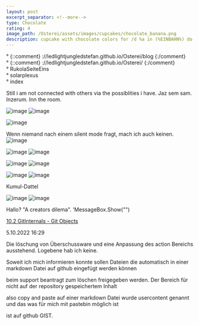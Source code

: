 ```yaml
---
layout: post
excerpt_separator: <!--more-->
type: Chocolate
rating: 4
image_path: /Osterei/assets/images/cupcakes/chocolate_banana.png
description: cupcake with chocolate colors for /d %a in (%EINBAHN%) do dir /b %a
---
```

° {::comment} ://ledlightjungledstefan.github.io/Osterei/blog {:/comment}
<br>
° {::comment} ://ledlightjungledstefan.github.io/Osterei/ {:/comment}
<br>
° RukolaSeiteEins
<br>
° solarplexus
<br>
° index

Still i am not connected with others via the possiblities i have.
Jaz sem sam. Inzerum. Inn the room.

![image](https://user-images.githubusercontent.com/75255909/194758791-6e80e427-90f8-4df7-99c3-b7ca5810043d.png)
![image](https://user-images.githubusercontent.com/75255909/194756127-66031445-8717-4bae-bffa-5fe8f02b0f56.png)

![image](https://user-images.githubusercontent.com/75255909/194756341-d91b514b-1573-4b22-8877-412466038ef3.png)

Wenn niemand nach einem silent mode fragt, mach ich auch keinen.
![image](https://user-images.githubusercontent.com/75255909/194756583-4f8dab9c-e06e-4380-bf5d-f423485303cb.png)

![image](https://user-images.githubusercontent.com/75255909/194757016-a352d5ba-a5a0-4518-b8e5-97c9ddea473d.png)
![image](https://user-images.githubusercontent.com/75255909/194757506-cd5de200-0358-4132-be3d-173fb86ea46f.png)

![image](https://user-images.githubusercontent.com/75255909/193558846-d34c296f-3cbe-4566-9606-21305235cf31.png)
![image](https://user-images.githubusercontent.com/75255909/193559632-14f0cf35-3417-4bdf-a505-685634ea8ce4.png)

![image](https://user-images.githubusercontent.com/75255909/194758264-a64d79d3-e2f8-4171-a376-4caaca285b57.png)
![image](https://user-images.githubusercontent.com/75255909/194758274-c899ed57-5dc8-4af4-9e51-b5abc018d789.png)

Kumul-Dattel
<br>

![image](https://user-images.githubusercontent.com/75255909/193556849-671685b7-aa5c-4994-8633-4ca0d7457d38.png)
![image](https://user-images.githubusercontent.com/75255909/193557449-d51498da-e02c-45a9-ba3c-2dcda80a95db.png)

Hallo? "A creators dilema".
'MessageBox.Show("")

[10.2 GitInternals - Git Objects](https://git-scm.com/book/en/v2/Git-Internals-Git-Objects)

5.10.2022
16:29

Die löschung von Überschussware und eine Anpassung des action
Bereichs ausstehend. Logebene hab ich keine.

Soweit ich mich informieren konnte sollen Dateien die automatisch
in einer markdown Datei auf github eingefügt werden können

beim support beantragt zum löschen freigegeben werden.
Der Bereich für nicht auf der repository gespeichertem Inhalt

also copy and paste auf einer markdown Datei wurde usercontent
genannt und das was für mich mit pastebin möglich ist

ist auf github GIST.
